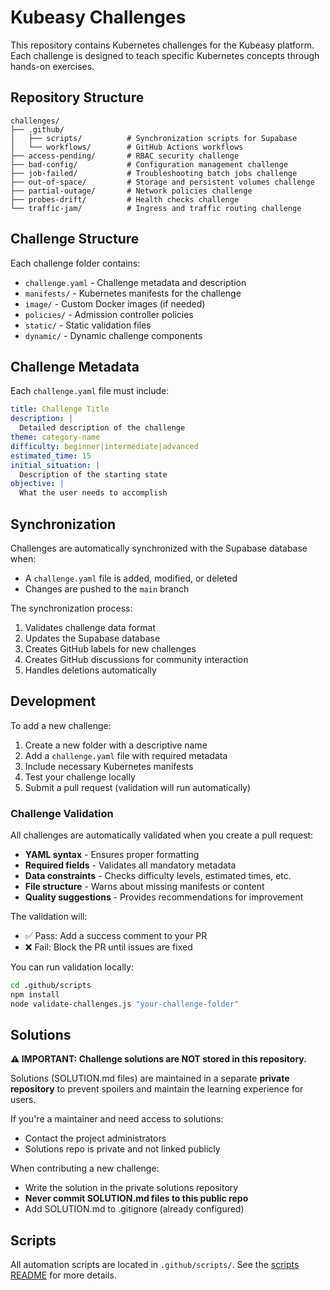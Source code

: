 # Kubeasy Challenges

This repository contains Kubernetes challenges for the Kubeasy platform. Each challenge is designed to teach specific Kubernetes concepts through hands-on exercises.

## Repository Structure

```
challenges/
├── .github/
│   ├── scripts/          # Synchronization scripts for Supabase
│   └── workflows/        # GitHub Actions workflows
├── access-pending/       # RBAC security challenge
├── bad-config/           # Configuration management challenge
├── job-failed/           # Troubleshooting batch jobs challenge
├── out-of-space/         # Storage and persistent volumes challenge
├── partial-outage/       # Network policies challenge  
├── probes-drift/         # Health checks challenge
└── traffic-jam/          # Ingress and traffic routing challenge
```

## Challenge Structure

Each challenge folder contains:

- `challenge.yaml` - Challenge metadata and description
- `manifests/` - Kubernetes manifests for the challenge
- `image/` - Custom Docker images (if needed)
- `policies/` - Admission controller policies
- `static/` - Static validation files
- `dynamic/` - Dynamic challenge components

## Challenge Metadata

Each `challenge.yaml` file must include:

```yaml
title: Challenge Title
description: |
  Detailed description of the challenge
theme: category-name
difficulty: beginner|intermediate|advanced
estimated_time: 15
initial_situation: |
  Description of the starting state
objective: |
  What the user needs to accomplish
```

## Synchronization

Challenges are automatically synchronized with the Supabase database when:
- A `challenge.yaml` file is added, modified, or deleted
- Changes are pushed to the `main` branch

The synchronization process:
1. Validates challenge data format
2. Updates the Supabase database
3. Creates GitHub labels for new challenges
4. Creates GitHub discussions for community interaction
5. Handles deletions automatically

## Development

To add a new challenge:

1. Create a new folder with a descriptive name
2. Add a `challenge.yaml` file with required metadata
3. Include necessary Kubernetes manifests
4. Test your challenge locally
5. Submit a pull request (validation will run automatically)

### Challenge Validation

All challenges are automatically validated when you create a pull request:

- **YAML syntax** - Ensures proper formatting
- **Required fields** - Validates all mandatory metadata
- **Data constraints** - Checks difficulty levels, estimated times, etc.
- **File structure** - Warns about missing manifests or content
- **Quality suggestions** - Provides recommendations for improvement

The validation will:
- ✅ Pass: Add a success comment to your PR
- ❌ Fail: Block the PR until issues are fixed

You can run validation locally:
```bash
cd .github/scripts
npm install
node validate-challenges.js "your-challenge-folder"
```

## Solutions

**⚠️ IMPORTANT: Challenge solutions are NOT stored in this repository.**

Solutions (SOLUTION.md files) are maintained in a separate **private repository** to prevent spoilers and maintain the learning experience for users.

If you're a maintainer and need access to solutions:
- Contact the project administrators
- Solutions repo is private and not linked publicly

When contributing a new challenge:
- Write the solution in the private solutions repository
- **Never commit SOLUTION.md files to this public repo**
- Add SOLUTION.md to .gitignore (already configured)

## Scripts

All automation scripts are located in `.github/scripts/`. See the [scripts README](.github/scripts/README.md) for more details.
